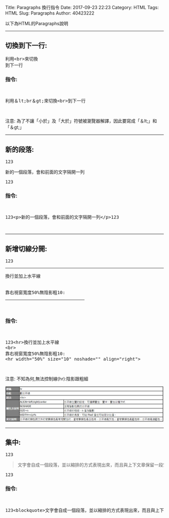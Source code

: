 Title: Paragraphs 換行指令
Date: 2017-09-23 22:23
Category: HTML
Tags: HTML
Slug: Paragraphs
Author: 40423222

以下為HTML的Paragraphs說明

<!-- PELICAN_END_SUMMARY -->
<!-- 從2017springcd_hw複製過來 -->
<hr>

## <B>切換到下一行:</B>

<pre>
利用&lt;br&gt;來切換<br>到下一行
</pre>

### 指令:
<pre>
<xmp>
利用＆lt;br＆gt;來切換<br>到下一行
</xmp>
</pre>

注意: 為了不讓「小於」及「大於」符號被瀏覽器解譯，因此要寫成「＆lt;」和「＆gt;」

<hr>

## <B>新的段落:</B>
<pre>
123<p>新的一個段落，會和前面的文字隔開一列</p>123
</pre>

### 指令:
<pre>
<xmp>
123<p>新的一個段落，會和前面的文字隔開一列</p>123
</xmp>
</pre>

<hr>

## <b>新增切線分開:</b>
<pre>
123<hr>換行並加上水平線
<br>
靠右視窗寬度50%無陰影粗10:
<hr width="50%" size="10" noshade="" align="right">
</pre>

### 指令:
<pre>
<xmp>
123<hr>換行並加上水平線
<br>
靠右視窗寬度50%無陰影粗10:
<hr width="50%" size="10" noshade="" align="right">
</xmp>
</pre>

注意: 不知為何,無法控制線(hr):陰影跟粗細

<img src="./../data/texts/hr.png" width="800" />

<hr>

## <b>集中:</b>
<pre>
123<blockquote>文字會自成一個段落，並以縮排的方式表現出來，而且與上下文章保留一段空白</blockquote>123
</pre>

### 指令:
<pre>
<xmp>
123<blockquote>文字會自成一個段落，並以縮排的方式表現出來，而且與上下文章保留一段空白</blockquote>123
</xmp>
</pre>